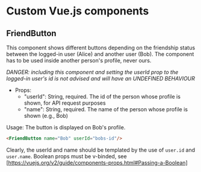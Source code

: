 # Custom Vue.js components

## FriendButton

This component shows different buttons depending on the friendship status between the logged-in user (Alice) and another user (Bob). The component has to be used inside another person's profile, never ours.

*DANGER: including this component and setting the userId prop to the logged-in user's id is not advised and will have an UNDEFINED BEHAVIOUR*

- Props:
	- "userId": String, required. The id of the person whose profile is shown, for API request purposes
	- "name": String, required. The name of the person whose profile is shown (e.g., Bob)

Usage: The button is displayed on Bob's profile.

```html
<FriendButton name="Bob" userId="bobs-id"/>
```

Clearly, the userId and name should be templated by the use of ```user.id``` and ```user.name```. Boolean props must be v-binded, see [https://vuejs.org/v2/guide/components-props.html#Passing-a-Boolean]
